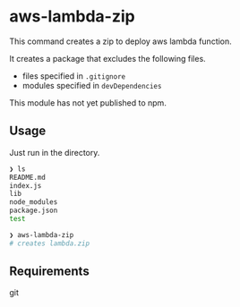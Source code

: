 # aws-lambda-zip
This command creates a zip to deploy aws lambda function.

It creates a package that excludes the following files.
- files specified in `.gitignore`
- modules specified in `devDependencies`

This module has not yet published to npm.

## Usage
Just run in the directory.

```sh
❯ ls
README.md
index.js
lib
node_modules
package.json
test

❯ aws-lambda-zip
# creates lambda.zip
```

## Requirements
git
